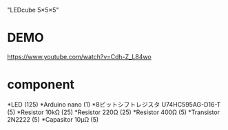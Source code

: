 "LEDcube 5×5×5"
 
# DEMO
 
https://www.youtube.com/watch?v=Cdh-Z_L84wo
 
# component 
*LED (125)
*Arduino nano (1)
*8ビットシフトレジスタ U74HC595AG-D16-T (5)
*Resistor 10kΩ (25)
*Resistor 220Ω (25)
*Resistor 400Ω (5)
*Transistor 2N2222 (5)
*Capasitor 10μΩ (5)
